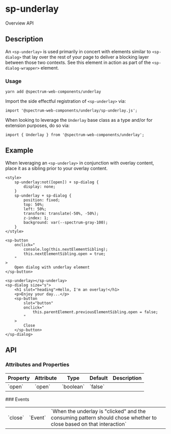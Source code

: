 # sp-underlay
Overview API
## Description
An `<sp-underlay>` is used primarily in concert with elements similar to `<sp-dialog>` that lay over the rest of your page to deliver a blocking layer between those two contexts. See this element in action as part of the `<sp-dialog-wrapper>` element.
### Usage
    
    yarn add @spectrum-web-components/underlay
    
Import the side effectful registration of `<sp-underlay>` via:
    
    import '@spectrum-web-components/underlay/sp-underlay.js';
    
When looking to leverage the `Underlay` base class as a type and/or for extension purposes, do so via:
    
    import { Underlay } from '@spectrum-web-components/underlay';
    
## Example
When leveraging an `<sp-underlay>` in conjunction with overlay content, place it as a sibling prior to your overlay content.
    
    <style>
        sp-underlay:not([open]) + sp-dialog {
            display: none;
        }
        sp-underlay + sp-dialog {
            position: fixed;
            top: 50%;
            left: 50%;
            transform: translate(-50%, -50%);
            z-index: 1;
            background: var(--spectrum-gray-100);
        }
    </style>
    
    <sp-button
        onclick="
            console.log(this.nextElementSibling);
            this.nextElementSibling.open = true;
        "
    >
        Open dialog with underlay element
    </sp-button>
    
    <sp-underlay></sp-underlay>
    <sp-dialog size="s">
        <h1 slot="heading">Hello, I'm an overlay!</h1>
        <p>Enjoy your day...</p>
        <sp-button
            slot="button"
            onclick="
                this.parentElement.previousElementSibling.open = false;
            "
        >
            Close
        </sp-button>
    </sp-dialog>
## API
### Attributes and Properties
<table>
  <thead>
    <tr>
      <th>Property</th>
      <th>Attribute</th>
      <th>Type</th>
      <th>Default</th>
      <th>Description</th>
    </tr>
  </thead>
  <tbody>
    <tr>
      <td>`open`</td>
      <td>`open`</td>
      <td>`boolean`</td>
      <td>`false`</td>
      <td></td>
    </tr>
  </tbody>
</table>
### Events
<table>
  <thead>
  </thead>
  <tbody>
    <tr>
      <td>`close`</td>
      <td>`Event`</td>
      <td>`When the underlay is "clicked" and the consuming pattern should chose whether to close based on that interaction`</td>
    </tr>
  </tbody>
</table>
